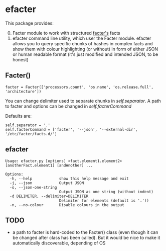 efacter
=============

This package provides:

0. Facter module to work with structured [facter's](https://puppetlabs.com/facter) facts
0. efacter command line utility, which user the Facter module. efacter allows you to query specific chunks of hashes in complex facts and show them with colour highlighting (or without) in form of either JSON or human readable format (it's just modified and intended JSON, to be honest)

Facter()
-----------

`facter = Facter(['processors.count', 'os.name', 'os.release.full', 'architecture'])`

You can change delimiter used to separate chunks in *self.separator*.
A path to facter and options can be changed in *self.facterCommand*

Defaults are:

```
self.separator = '.'
self.facterCommand = ['facter', '--json', '--external-dir', '/etc/facter/facts.d/']
```

efacter
-----------

```
Usage: efacter.py [options] <fact.element1.element2> [anotherFact.element1] [andAnother] ...

Options:
  -h, --help            show this help message and exit
  -j, --json            Output JSON
  -o, --json-one-string
                        Output JSON as one string (without indent)
  -d DELIMITER, --delimiter=DELIMITER
                        Delimiter for elements (default is '.'))
  -n, --no-colour       Disable colours in the output
```

TODO
-----------
* a path to facter is hard-coded to the Facter() class (even though it can be changed after class has been called). But it would be nice to make it automatically discoverable, depending of OS
